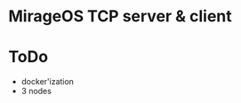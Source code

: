 MirageOS TCP server & client
=============================


ToDo
====
- docker'ization
- 3 nodes


